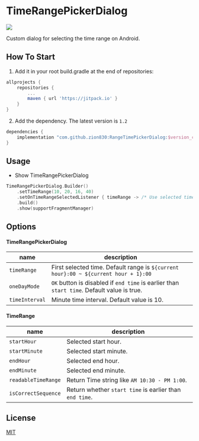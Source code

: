 # TimeRangePickerDialog

[![](https://jitpack.io/v/zion830/RangeTimePickerDialog.svg)](https://jitpack.io/#zion830/RangeTimePickerDialog)


Custom dialog for selecting the time range on Android.

## How To Start
1. Add it in your root build.gradle at the end of repositories:
```gradle
allprojects {
    repositories {
        ...
        maven { url 'https://jitpack.io' }
    }
}
```
2. Add the dependency. The latest version is `1.2`
```gradle
dependencies {
    implementation "com.github.zion830:RangeTimePickerDialog:$version_code"
}
```
## Usage
- Show TimeRangePickerDialog
```kotlin
TimeRangePickerDialog.Builder()
    .setTimeRange(10, 20, 16, 40)
    .setOnTimeRangeSelectedListener { timeRange -> /* Use selected time range */ }
    .build()
    .show(supportFragmentManager)
```
## Options
#### TimeRangePickerDialog
| name| description|
|---|---|
|`timeRange`|First selected time. Default range is `${current hour}:00 ~ ${current hour + 1}:00`|
| `oneDayMode`| `OK` button is disabled if `end time` is earlier than `start time`. Default value is true.|
| `timeInterval`| Minute time interval. Default value is 10.|

#### TimeRange
| name| description|
|---|---|
|`startHour`|Selected start hour.|
|`startMinute`|Selected start minute.|
|`endHour`|Selected end hour.|
|`endMinute`|Selected end minute.|
| `readableTimeRange`| Return Time string like `AM 10:30 - PM 1:00`.|
| `isCorrectSequence`| Return whether `start time` is earlier than `end time`.|

## License
[MIT](https://choosealicense.com/licenses/mit/)
